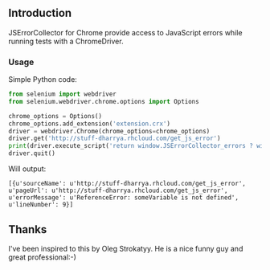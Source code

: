 ## Introduction

JSErrorCollector for Chrome provide access to JavaScript errors while running tests with a ChromeDriver.

### Usage

Simple Python code:
```python
from selenium import webdriver
from selenium.webdriver.chrome.options import Options

chrome_options = Options()
chrome_options.add_extension('extension.crx')
driver = webdriver.Chrome(chrome_options=chrome_options)
driver.get('http://stuff-dharrya.rhcloud.com/get_js_error')
print(driver.execute_script('return window.JSErrorCollector_errors ? window.JSErrorCollector_errors.pump() : []')) 
driver.quit()
```
Will output:
```
[{u'sourceName': u'http://stuff-dharrya.rhcloud.com/get_js_error', u'pageUrl': u'http://stuff-dharrya.rhcloud.com/get_js_error', u'errorMessage': u'ReferenceError: someVariable is not defined', u'lineNumber': 9}]
```

## Thanks

I've been inspired to this by Oleg Strokatyy. He is a nice funny guy and great professional:-)